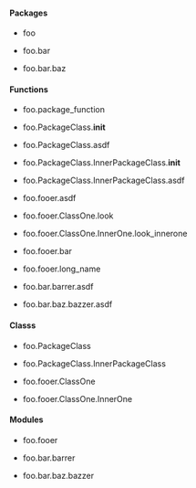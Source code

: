 #### Packages
- foo

- foo.bar

- foo.bar.baz


#### Functions
- foo.package_function

- foo.PackageClass.__init__

- foo.PackageClass.asdf

- foo.PackageClass.InnerPackageClass.__init__

- foo.PackageClass.InnerPackageClass.asdf

- foo.fooer.asdf

- foo.fooer.ClassOne.look

- foo.fooer.ClassOne.InnerOne.look_innerone

- foo.fooer.bar

- foo.fooer.long_name

- foo.bar.barrer.asdf

- foo.bar.baz.bazzer.asdf


#### Classs
- foo.PackageClass

- foo.PackageClass.InnerPackageClass

- foo.fooer.ClassOne

- foo.fooer.ClassOne.InnerOne


#### Modules
- foo.fooer

- foo.bar.barrer

- foo.bar.baz.bazzer


